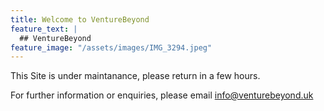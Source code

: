 ```yaml
---
title: Welcome to VentureBeyond
feature_text: |
  ## VentureBeyond
feature_image: "/assets/images/IMG_3294.jpeg"
---
```


This Site is under maintanance, please return in a few hours.

For further information or enquiries, please email info@venturebeyond.uk
